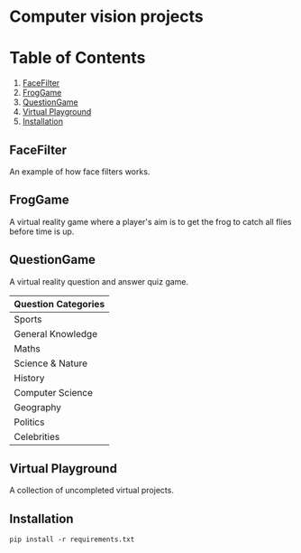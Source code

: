 # Computer vision projects

# Table of Contents
1. [FaceFilter](#FaceFilter)
2. [FrogGame](#FrogGame)
3. [QuestionGame](#QuestionGame)
4. [Virtual Playground](#virtual)
5. [Installation](#Installation)


## FaceFilter
An example of how face filters works.

## FrogGame
A virtual reality game where a player's aim is to get the frog to catch all flies before time is up.

## QuestionGame
A virtual reality question and answer quiz game. 

| Question Categories      | 
| :------ |
| Sports     | 
| General Knowledge   | 
| Maths |
| Science & Nature |
| History |
| Computer Science |
| Geography |
| Politics |
| Celebrities |

## Virtual Playground <a name="virtual"></a>
A collection of uncompleted virtual projects.

## Installation
```commandline
pip install -r requirements.txt
```
